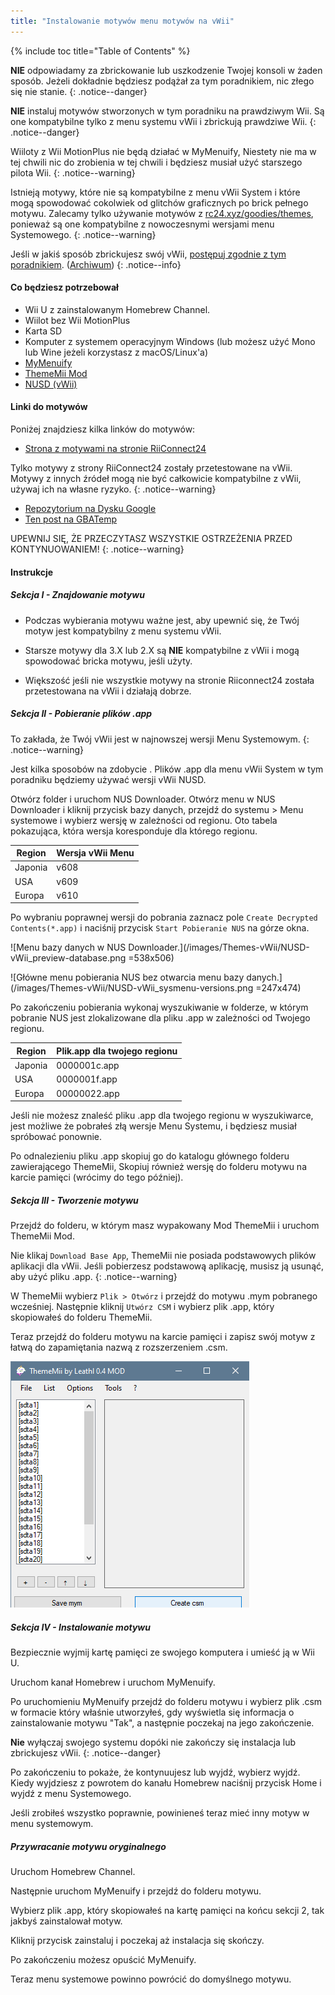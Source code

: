 ```yaml
---
title: "Instalowanie motywów menu motywów na vWii"
---
```


{% include toc title="Table of Contents" %}




**NIE** odpowiadamy za zbrickowanie lub uszkodzenie Twojej konsoli w żaden sposób. Jeżeli dokładnie będziesz podążał za tym poradnikiem, nic złego się nie stanie.
{: .notice--danger}

**NIE** instaluj motywów stworzonych w tym poradniku na prawdziwym Wii. Są one kompatybilne tylko z menu systemu vWii i zbrickują prawdziwe Wii.
{: .notice--danger}

Wiiloty z Wii MotionPlus nie będą działać w MyMenuify, Niestety nie ma w tej chwili nic do zrobienia w tej chwili i będziesz musiał użyć starszego pilota Wii.
{: .notice--warning}

Istnieją motywy, które nie są kompatybilne z menu vWii System i które mogą spowodować cokolwiek od glitchów graficznych po brick pełnego motywu. Zalecamy tylko używanie motywów z [rc24.xyz/goodies/themes](https://rc24.xyz/goodies/themes/), ponieważ są one kompatybilne z nowoczesnymi wersjami menu Systemowego.
{: .notice--warning}

Jeśli w jakiś sposób zbrickujesz swój vWii, [postępuj zgodnie z tym poradnikiem](https://gbatemp.net/threads/guide-vwii-unbrick-guide-by-garyodernichts.528329). ([Archiwum](https://web.archive.org/web/20200213194233/https://gbatemp.net/threads/guide-vwii-unbrick-guide-by-garyodernichts.528329/))
{: .notice--info}

#### Co będziesz potrzebował

* Wii U z zainstalowanym Homebrew Channel.
* Wiilot bez Wii MotionPlus
* Karta SD
* Komputer z systemem operacyjnym Windows (lub możesz użyć Mono lub Wine jeżeli korzystasz z macOS/Linux'a)
* [MyMenuify](/assets/files/Mymenuify-Old-vWii.zip)
* [ThemeMii Mod](/assets/files/New_Thememii_MOD.rar)
* [NUSD (vWii)](/assets/files/NUSDownloader-vwii.zip)


#### Linki do motywów

Poniżej znajdziesz kilka linków do motywów:

* [Strona z motywami na stronie RiiConnect24](https://rc24.xyz/goodies/themes/)

Tylko motywy z strony RiiConnect24 zostały przetestowane na vWii. Motywy z innych źródeł mogą nie być całkowicie kompatybilne z vWii, używaj ich na własne ryzyko.
{: .notice--warning}

* [Repozytorium na Dysku Google](https://drive.google.com/drive/folders/19tyeVQ--bJ0ZUTNg5yvAGvc3G4-euEpm?usp=sharing)
* [Ten post na GBATemp](https://gbatemp.net/threads/wii-theme-team-creations-v2.336596/)

UPEWNIJ SIĘ, ŻE PRZECZYTASZ WSZYSTKIE OSTRZEŻENIA PRZED KONTYNUOWANIEM!
{: .notice--warning}

#### Instrukcje

##### Sekcja I - Znajdowanie motywu

* Podczas wybierania motywu ważne jest, aby upewnić się, że Twój motyw jest kompatybilny z menu systemu vWii.

* Starsze motywy dla 3.X lub 2.X są **NIE** kompatybilne z vWii i mogą spowodować bricka motywu, jeśli użyty.

* Większość jeśli nie wszystkie motywy na stronie Riiconnect24 została przetestowana na vWii i działają dobrze.

##### Sekcja II - Pobieranie plików .app


To zakłada, że Twój vWii jest w najnowszej wersji Menu Systemowym.
{: .notice--warning}

Jest kilka sposobów na zdobycie . Plików .app dla menu vWii System w tym poradniku będziemy używać wersji vWii NUSD.

Otwórz folder i uruchom NUS Downloader. Otwórz menu w NUS Downloader i kliknij przycisk bazy danych, przejdź do systemu > Menu systemowe i wybierz wersję w zależności od regionu. Oto tabela pokazująca, która wersja koresponduje dla którego regionu.

| Region  | Wersja vWii Menu |
| ------- | ---------------- |
| Japonia | v608             |
| USA     | v609             |
| Europa  | v610             |

Po wybraniu poprawnej wersji do pobrania zaznacz pole `Create Decrypted Contents(*.app)` i naciśnij przycisk `Start Pobieranie NUS` na górze okna.

!\[Menu bazy danych w NUS Downloader.\](/images/Themes-vWii/NUSD-vWii_preview-database.png =538x506)



!\[Główne menu pobierania NUS bez otwarcia menu bazy danych.\](/images/Themes-vWii/NUSD-vWii_sysmenu-versions.png =247x474)


Po zakończeniu pobierania wykonaj wyszukiwanie w folderze, w którym pobranie NUS jest zlokalizowane dla pliku .app w zależności od Twojego regionu.

| Region  | Plik.app dla twojego regionu |
| ------- | ---------------------------- |
| Japonia | 0000001c.app                 |
| USA     | 0000001f.app                 |
| Europa  | 00000022.app                 |

Jeśli nie możesz znaleść pliku .app dla twojego regionu w wyszukiwarce, jest możliwe że pobrałeś złą wersje Menu Systemu, i będziesz musiał spróbować ponownie.

Po odnalezieniu pliku .app skopiuj go do katalogu głównego folderu zawierającego ThemeMii, Skopiuj również wersję do folderu motywu na karcie pamięci (wrócimy do tego później).

##### Sekcja III - Tworzenie motywu

Przejdź do folderu, w którym masz wypakowany Mod ThemeMii i uruchom ThemeMii Mod.

Nie klikaj `Download Base App`, ThemeMii nie posiada podstawowych plików aplikacji dla vWii. Jeśli pobierzesz podstawową aplikację, musisz ją usunąć, aby użyć pliku .app.
{: .notice--warning}

W ThemeMii wybierz `Plik > Otwórz` i przejdź do motywu .mym pobranego wcześniej. Następnie kliknij `Utwórz CSM` i wybierz plik .app, który skopiowałeś do folderu ThemeMii.

Teraz przejdź do folderu motywu na karcie pamięci i zapisz swój motyw z łatwą do zapamiętania nazwą z rozszerzeniem .csm.

![Obraz menu ThemeMii pozwala lepiej zrozumieć.](/images/Themes-vWii/ThemeMii-Mod-Preview_vWii.png)



##### Sekcja IV - Instalowanie motywu

Bezpiecznie wyjmij kartę pamięci ze swojego komputera i umieść ją w Wii U.

Uruchom kanał Homebrew i uruchom MyMenuify.

Po uruchomieniu MyMenuify przejdź do folderu motywu i wybierz plik .csm w formacie który właśnie utworzyłeś, gdy wyświetla się informacja o zainstalowanie motywu "Tak", a następnie poczekaj na jego zakończenie.

**Nie** wyłączaj swojego systemu dopóki nie zakończy się instalacja lub zbrickujesz vWii.
{: .notice--danger}

Po zakończeniu to pokaże, że kontynuujesz lub wyjdź, wybierz wyjdź. Kiedy wyjdziesz z powrotem do kanału Homebrew naciśnij przycisk Home i wyjdź z menu Systemowego.

Jeśli zrobiłeś wszystko poprawnie, powinieneś teraz mieć inny motyw w menu systemowym.

##### Przywracanie motywu oryginalnego

Uruchom Homebrew Channel.

Następnie uruchom MyMenuify i przejdź do folderu motywu.

Wybierz plik .app, który skopiowałeś na kartę pamięci na końcu sekcji 2, tak jakbyś zainstalował motyw.

Kliknij przycisk zainstaluj i poczekaj aż instalacja się skończy.

Po zakończeniu możesz opuścić MyMenuify.

Teraz menu systemowe powinno powrócić do domyślnego motywu.


